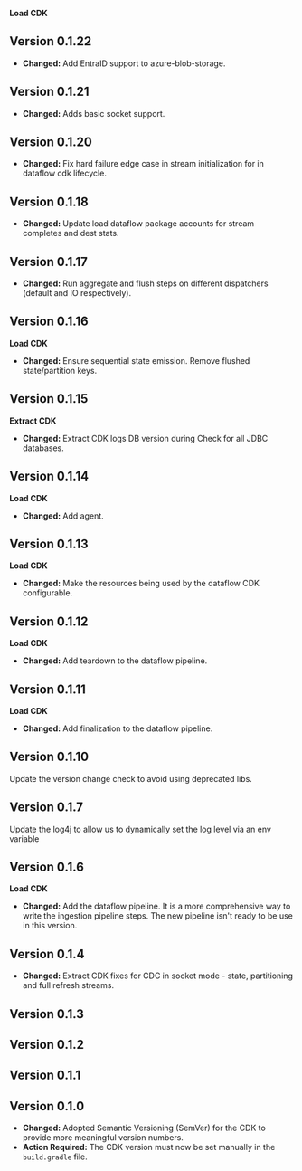 **Load CDK**

## Version 0.1.22

* **Changed:** Add EntraID support to azure-blob-storage.

## Version 0.1.21

* **Changed:** Adds basic socket support.

## Version 0.1.20

* **Changed:** Fix hard failure edge case in stream initialization for in dataflow cdk lifecycle. 

## Version 0.1.18

* **Changed:** Update load dataflow package accounts for stream completes and dest stats.

## Version 0.1.17

* **Changed:** Run aggregate and flush steps on different dispatchers (default and IO respectively).

## Version 0.1.16

**Load CDK**

* **Changed:** Ensure sequential state emission. Remove flushed state/partition keys.

## Version 0.1.15

**Extract CDK**

* **Changed:** Extract CDK logs DB version during Check for all JDBC databases.

## Version 0.1.14

**Load CDK**

* **Changed:** Add agent.

## Version 0.1.13

**Load CDK**

* **Changed:** Make the resources being used by the dataflow CDK configurable.

## Version 0.1.12

**Load CDK**

* **Changed:** Add teardown to the dataflow pipeline.

## Version 0.1.11

**Load CDK**

* **Changed:** Add finalization to the dataflow pipeline.

## Version 0.1.10

Update the version change check to avoid using deprecated libs.

## Version 0.1.7

Update the log4j to allow us to dynamically set the log level via an env variable

## Version 0.1.6

**Load CDK**

* **Changed:** Add the dataflow pipeline. It is a more comprehensive way to write the ingestion pipeline steps. The new pipeline isn't ready to be use in this version.

## Version 0.1.4

* **Changed:** Extract CDK fixes for CDC in socket mode - state, partitioning and full refresh streams.

## Version 0.1.3

## Version 0.1.2

## Version 0.1.1

## Version 0.1.0

* **Changed:** Adopted Semantic Versioning (SemVer) for the CDK to provide more meaningful version numbers.
* **Action Required:** The CDK version must now be set manually in the `build.gradle` file.
